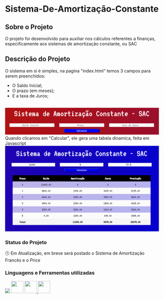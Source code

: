 # Sistema-De-Amortização-Constante
<h2>Sobre o Projeto</h2>
<p> O projeto foi desenvolvido para auxiliar nos cálculos referentes a finanças, especificamente aos sistemas de amortização constante, ou SAC </p>

<h2> Descrição do Projeto </h2>
<p> O sistema em si é simples, na pagina "index.html" temos 3 campos para serem preenchidos:
<ul>
<li> O Saldo Inicial;
<li> O prazo (em meses);
<li> E a taxa de Juros;<br><br>
</li>
</ul>
  <img src= "./img/form.png" title="Formulario" alt="Formulario"/>
  Quando clicamos em "Calcular", ele gera uma tabela dinamica, feita em Javascript
  <img src="./img/table.png" title="Tabela" alt="Tabela"/>
  
</p>

<h3> Status do Projeto </h3>
<p> 🕓 Em Atualização, em breve será postado o Sistema de Amortização Francês e o Price </p>

<h3> Linguagens e Ferramentas utilizadas </h3>
<a href="https://javascript.info/document"><img src="https://cdn.jsdelivr.net/gh/devicons/devicon/icons/javascript/javascript-plain.svg" height="40"/></a> <a href="https://developer.mozilla.org/en-US/docs/Web/HTML"><img src="https://cdn.jsdelivr.net/gh/devicons/devicon/icons/html5/html5-plain-wordmark.svg" width="40" height="40"/></a> <a href="https://devdocs.io/css/"><img src="https://cdn.jsdelivr.net/gh/devicons/devicon/icons/css3/css3-plain-wordmark.svg" width="40" height="40"/> <a href="https://code.visualstudio.com/docs"><img src="https://cdn.jsdelivr.net/gh/devicons/devicon/icons/vscode/vscode-original.svg" width="40" height="40"/></a>



